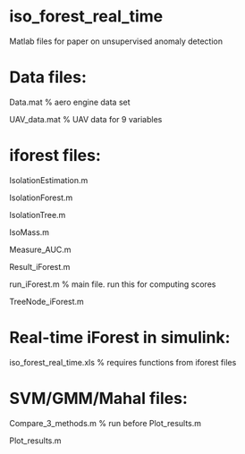 # iso_forest_real_time
Matlab files for paper on unsupervised anomaly detection

# Data files:

Data.mat % aero engine data set

UAV_data.mat % UAV data for 9 variables

# iforest files:

IsolationEstimation.m

IsolationForest.m

IsolationTree.m

IsoMass.m

Measure_AUC.m

Result_iForest.m

run_iForest.m % main file. run this for computing scores

TreeNode_iForest.m

# Real-time iForest in simulink:

iso_forest_real_time.xls % requires functions from iforest files

# SVM/GMM/Mahal files:

Compare_3_methods.m % run before Plot_results.m

Plot_results.m
